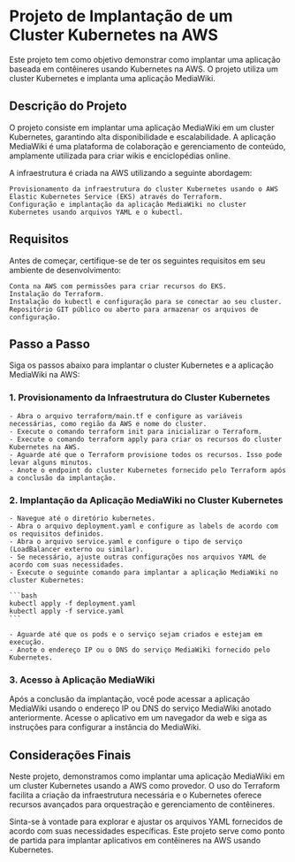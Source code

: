 # Projeto de Implantação de um Cluster Kubernetes na AWS

Este projeto tem como objetivo demonstrar como implantar uma aplicação baseada em contêineres usando Kubernetes na AWS. O projeto utiliza um cluster Kubernetes e implanta uma aplicação MediaWiki.

## Descrição do Projeto

O projeto consiste em implantar uma aplicação MediaWiki em um cluster Kubernetes, garantindo alta disponibilidade e escalabilidade. A aplicação MediaWiki é uma plataforma de colaboração e gerenciamento de conteúdo, amplamente utilizada para criar wikis e enciclopédias online.

A infraestrutura é criada na AWS utilizando a seguinte abordagem:

    Provisionamento da infraestrutura do cluster Kubernetes usando o AWS Elastic Kubernetes Service (EKS) através do Terraform.
    Configuração e implantação da aplicação MediaWiki no cluster Kubernetes usando arquivos YAML e o kubectl.

## Requisitos

Antes de começar, certifique-se de ter os seguintes requisitos em seu ambiente de desenvolvimento:

    Conta na AWS com permissões para criar recursos do EKS.
    Instalação do Terraform.
    Instalação do kubectl e configuração para se conectar ao seu cluster.
    Repositório GIT público ou aberto para armazenar os arquivos de configuração.

## Passo a Passo

Siga os passos abaixo para implantar o cluster Kubernetes e a aplicação MediaWiki na AWS:

### 1. Provisionamento da Infraestrutura do Cluster Kubernetes

    - Abra o arquivo terraform/main.tf e configure as variáveis necessárias, como região da AWS e nome do cluster.
    - Execute o comando terraform init para inicializar o Terraform.
    - Execute o comando terraform apply para criar os recursos do cluster Kubernetes na AWS.
    - Aguarde até que o Terraform provisione todos os recursos. Isso pode levar alguns minutos.
    - Anote o endpoint do cluster Kubernetes fornecido pelo Terraform após a conclusão da implantação.

### 2. Implantação da Aplicação MediaWiki no Cluster Kubernetes

    - Navegue até o diretório kubernetes.
    - Abra o arquivo deployment.yaml e configure as labels de acordo com os requisitos definidos.
    - Abra o arquivo service.yaml e configure o tipo de serviço (LoadBalancer externo ou similar).
    - Se necessário, ajuste outras configurações nos arquivos YAML de acordo com suas necessidades.
    - Execute o seguinte comando para implantar a aplicação MediaWiki no cluster Kubernetes:

    ```bash
    kubectl apply -f deployment.yaml
    kubectl apply -f service.yaml
    ```

    - Aguarde até que os pods e o serviço sejam criados e estejam em execução.
    - Anote o endereço IP ou o DNS do serviço MediaWiki fornecido pelo Kubernetes.

### 3. Acesso à Aplicação MediaWiki

Após a conclusão da implantação, você pode acessar a aplicação MediaWiki usando o endereço IP ou DNS do serviço MediaWiki anotado anteriormente. Acesse o aplicativo em um navegador da web e siga as instruções para configurar a instância do MediaWiki.

## Considerações Finais

Neste projeto, demonstramos como implantar uma aplicação MediaWiki em um cluster Kubernetes usando a AWS como provedor. O uso do Terraform facilita a criação da infraestrutura necessária e o Kubernetes oferece recursos avançados para orquestração e gerenciamento de contêineres.

Sinta-se à vontade para explorar e ajustar os arquivos YAML fornecidos de acordo com suas necessidades específicas. Este projeto serve como ponto de partida para implantar aplicativos em contêineres na AWS usando Kubernetes.
